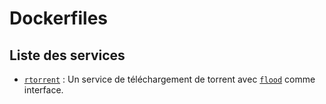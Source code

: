 # Dockerfiles

## Liste des services

* [`rtorrent`](https://github.com/LM1LC3N7/Dockerfiles/tree/master/rtorrent-flood) : Un service de téléchargement de torrent avec [`flood`](https://github.com/jfurrow/flood) comme interface.

